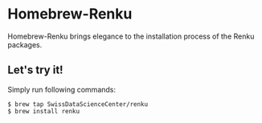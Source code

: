# Homebrew-Renku

Homebrew-Renku brings elegance to the installation process of the Renku packages.

## Let's try it!

Simply run following commands:

```
$ brew tap SwissDataScienceCenter/renku
$ brew install renku
```
